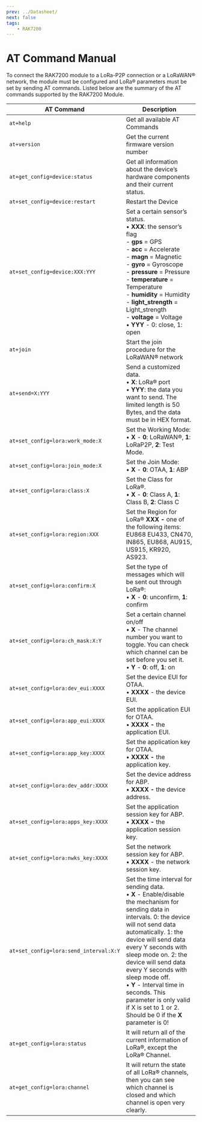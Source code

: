 ```yaml
---
prev: ../Datasheet/
next: false
tags:
    - RAK7200
---
```



# AT Command Manual

To connect the RAK7200 module to a LoRa-P2P connection or a LoRaWAN® network, the module must be configured and LoRa® parameters must be set by sending AT commands. Listed below are the summary of the AT commands supported by the RAK7200 Module.


| **AT Command** |     **Description**          |
| -------------- | ---------------------------- |
| `at+help`                           | Get all available AT Commands        |
| `at+version`                        | Get the current firmware version number      |
| `at+get_config=device:status`       | Get all information about the device’s hardware components and their current status.   |
| `at+set_config=device:restart`      | Restart the Device     |
| `at+set_config=device:XXX:YYY`      | Set a certain sensor’s status. <br>• **XXX**: the sensor’s flag <br> - **gps** = GPS <br> - **acc** = Accelerate <br> - **magn** = Magnetic <br> - **gyro** = Gyroscope <br> - **pressure** = Pressure <br> - **temperature** = Temperature <br> - **humidity** = Humidity <br> - **light_strength** = Light_strength <br> - **voltage** = Voltage <br>• **YYY** - 0: close, 1: open |
| `at+join`                           | Start the join procedure for the LoRaWAN® network     |
| `at+send=X:YYY`                     | Send a customized data. <br>• **X**: LoRa® port <br>• **YYY**: the data you want to send. The limited length is 50 Bytes, and the data must be in HEX format.|
| `at+set_config=lora:work_mode:X`    | Set the Working Mode: <br>• **X** - **0**: LoRaWAN®, **1**: LoRaP2P, **2**: Test Mode. |
| `at+set_config=lora:join_mode:X`    | Set the Join Mode: <br>• **X** - **0**: OTAA, **1**: ABP  |
| `at+set_config=lora:class:X`        | Set the Class for LoRa®. <br>• **X** - **0**: Class A, **1**: Class B, **2**: Class C   |
| `at+set_config=lora:region:XXX`     | Set the Region for LoRa® **XXX -** one of the following items: EU868 EU433, CN470, IN865, EU868, AU915, US915, KR920, AS923.  |
| `at+set_config=lora:confirm:X`      | Set the type of messages which will be sent out through LoRa®: <br>• **X** - **0**: unconfirm, **1**: confirm  |
| `at+set_config=lora:ch_mask:X:Y`    | Set a certain channel on/off <br>• **X** - The channel number you want to toggle. You can check which channel can be set before you set it. <br>• **Y** - **0**: off, **1**: on    |
| `at+set_config=lora:dev_eui:XXXX`   | Set the device EUI for OTAA. <br>• **XXXX** - the device EUI.       |
| `at+set_config=lora:app_eui:XXXX`   | Set the application EUI for OTAA. <br>• **XXXX -** the application EUI.  |
| `at+set_config=lora:app_key:XXXX`   | Set the application key for OTAA. <br>• **XXXX -** the application key.     |
| `at+set_config=lora:dev_addr:XXXX`  | Set the device address for ABP. <br>• **XXXX -** the device address.       |
| `at+set_config=lora:apps_key:XXXX`  | Set the application session key for ABP. <br>• **XXXX -** the application session key. |
| `at+set_config=lora:nwks_key:XXXX`  | Set the network session key for ABP. <br>• **XXXX** - the network session key.  |
| `at+set_config=lora:send_interval:X:Y` | Set the time interval for sending data. <br>• **X** - Enable/disable the mechanism for sending data in intervals. 0: the device will not send data automatically. 1: the device will send data every Y seconds with sleep mode on. 2: the device will send data every Y seconds with sleep mode off. <br>• **Y** - Interval time in seconds. This parameter is only valid if X is set to 1 or 2. Should be 0 if the **X** parameter is 0! |
| `at+get_config=lora:status`         | It will return all of the current information of LoRa®, except the LoRa® Channel. |
| `at+get_config=lora:channel `       | It will return the state of all LoRa® channels, then you can see which channel is closed and which channel is open very clearly.  |
